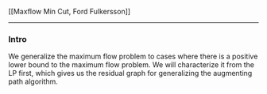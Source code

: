 [[Maxflow Min Cut, Ford Fulkersson]]

---
### **Intro**

We generalize the maximum flow problem to cases where there is a positive lower bound to the maximum flow problem. We will characterize it from the LP first, which gives us the residual graph for generalizing the augmenting path algorithm. 







